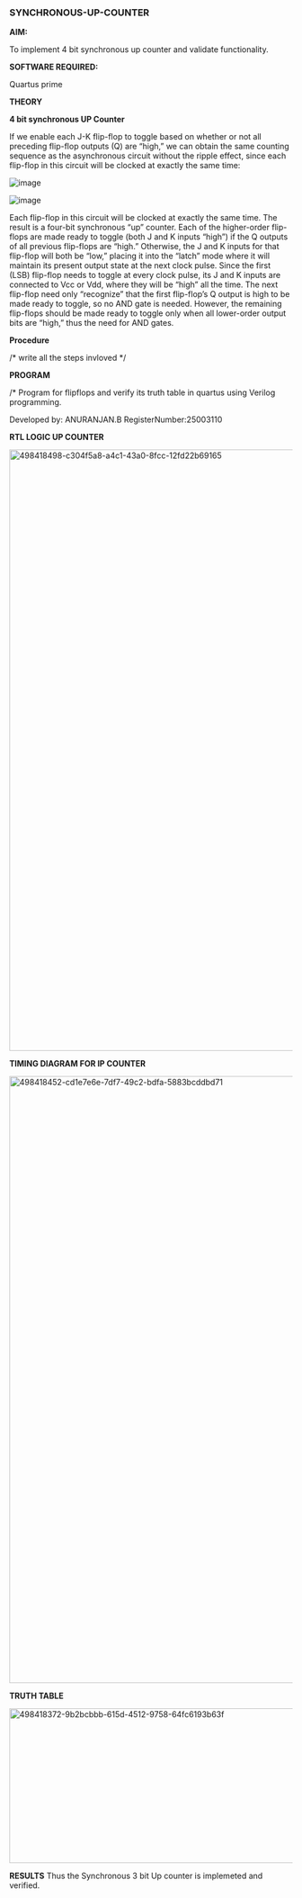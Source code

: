 ### SYNCHRONOUS-UP-COUNTER

**AIM:**

To implement 4 bit synchronous up counter and validate functionality.

**SOFTWARE REQUIRED:**

Quartus prime

**THEORY**

**4 bit synchronous UP Counter**

If we enable each J-K flip-flop to toggle based on whether or not all preceding flip-flop outputs (Q) are “high,” we can obtain the same counting sequence as the asynchronous circuit without the ripple effect, since each flip-flop in this circuit will be clocked at exactly the same time:

![image](https://github.com/naavaneetha/SYNCHRONOUS-UP-COUNTER/assets/154305477/d5db3fa0-e413-404c-b80e-b2f39d82e7e8)


![image](https://github.com/naavaneetha/SYNCHRONOUS-UP-COUNTER/assets/154305477/52cb61eb-d04b-442d-810c-31185a68410b)

Each flip-flop in this circuit will be clocked at exactly the same time.
The result is a four-bit synchronous “up” counter. Each of the higher-order flip-flops are made ready to toggle (both J and K inputs “high”) if the Q outputs of all previous flip-flops are “high.”
Otherwise, the J and K inputs for that flip-flop will both be “low,” placing it into the “latch” mode where it will maintain its present output state at the next clock pulse.
Since the first (LSB) flip-flop needs to toggle at every clock pulse, its J and K inputs are connected to Vcc or Vdd, where they will be “high” all the time.
The next flip-flop need only “recognize” that the first flip-flop’s Q output is high to be made ready to toggle, so no AND gate is needed.
However, the remaining flip-flops should be made ready to toggle only when all lower-order output bits are “high,” thus the need for AND gates.

**Procedure**

/* write all the steps invloved */

**PROGRAM**

/* Program for flipflops and verify its truth table in quartus using Verilog programming. 

Developed by: ANURANJAN.B
RegisterNumber:25003110


**RTL LOGIC UP COUNTER**

<img width="1918" height="1069" alt="498418498-c304f5a8-a4c1-43a0-8fcc-12fd22b69165" src="https://github.com/user-attachments/assets/43d9de92-8aaa-4afe-b040-481ab1bf1a52" />

**TIMING DIAGRAM FOR IP COUNTER**

<img width="1919" height="1079" alt="498418452-cd1e7e6e-7df7-49c2-bdfa-5883bcddbd71" src="https://github.com/user-attachments/assets/18aaf523-262d-4342-900b-4bda64af84ca" />

**TRUTH TABLE**

<img width="544" height="275" alt="498418372-9b2bcbbb-615d-4512-9758-64fc6193b63f" src="https://github.com/user-attachments/assets/888f465f-7017-42d1-b38f-dd3cbc3c68e3" />

**RESULTS**
Thus the Synchronous 3 bit Up counter is implemeted and verified.
